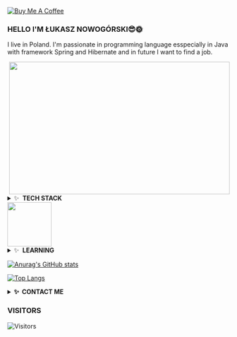 <a href="https://www.buymeacoffee.com/lukasz" target="_blank"><img src="https://www.buymeacoffee.com/assets/img/custom_images/orange_img.png" align="center" style="vertical-align: top" alt="Buy Me A Coffee" style="height: 41px !important;width: 174px !important;box-shadow: 0px 3px 2px 0px rgba(190, 190, 190, 0.5) !important;-webkit-box-shadow: 0px 3px 2px 0px rgba(190, 190, 190, 0.5) !important;" ></a>

### HELLO I'M ŁUKASZ NOWOGÓRSKI😎🌞
  
  I live in Poland. I'm passionate in programming language esspecially in Java with framework Spring and Hibernate and in future I want to find a job.


<img src="https://user-images.githubusercontent.com/74199705/141540538-754bd5a0-0fa6-4bd6-8f67-f680a09a89c2.gif" align = "right" width="500" height="300" />


<details>
  <summary>✨&nbsp;&nbsp;<b>TECH STACK</b></summary>

  
![Java](https://img.shields.io/badge/java-%23ED8B00.svg?style=for-the-badge&logo=java&logoColor=white)
![Spring](https://img.shields.io/badge/spring-%236DB33F.svg?style=for-the-badge&logo=spring&logoColor=white)
![Hibernate](https://img.shields.io/badge/Hiberante-Green?style=for-the-badge&logo=hibernate)
![IntelliJ IDEA](https://img.shields.io/badge/IntelliJIDEA-000000.svg?style=for-the-badge&logo=intellij-idea&logoColor=white)
</details>

<div id="header" align="left">
  <img src="https://media.giphy.com/media/M9gbBd9nbDrOTu1Mqx/giphy.gif" width="100"/>
</div>



<details>
  <summary>✨&nbsp;&nbsp;<b>LEARNING</b></summary>
![JUnit5](https://img.shields.io/badge/JUnit5-%232C5263.svg?style=for-the-badge&logo=JUnit5&logoColor=white)
  ![Docker](https://img.shields.io/badge/docker-%232C5263.svg?style=for-the-badge&logo=docker&logoColor=blue)
  ![Git](https://img.shields.io/badge/git-%232C5263.svg?style=for-the-badge&logo=git&logoColor=white)
</details>

[![Anurag's GitHub stats](https://github-readme-stats.vercel.app/api?username=luxus-0)](https://github.com/anuraghazra/github-readme-stats)

[![Top Langs](https://github-readme-stats.vercel.app/api/top-langs/?username=luxus-0&exclude_repo=Hotel)](https://github.com/anuraghazra/github-readme-stats)


<details>
  <summary><b>✨&nbsp;&nbsp;CONTACT&nbsp;ME</b></summary>
<p align="left">
<a href = "https://www.facebook.com/profile.php?id=100000975680046">
  <image src="https://png.pngtree.com/png-clipart/20190516/original/pngtree-facebook-icon-png-image_3566127.png" width="50" height="50">
  </a>
  <a href = "mailto: luxus0@gmail.com">
  <image src="https://upload.wikimedia.org/wikipedia/commons/e/ec/Circle-icons-mail.svg" width="50" height="50">
  </a>
    <a href = "https://twitter.com/ukasz78589816">
  <image src="https://www.freepnglogos.com/uploads/twitter-logo-png/twitter-bird-symbols-png-logo-0.png" width="55" height="55">
  </a>
  <a href = "https://www.instagram.com/epakanowysacz0/">
  <image src="https://www.basilur.pl/wp-content/uploads/2017/07/instagram-1581266_960_720.jpg" width="55" height="55">
  </a>
    </details>
    
    
### VISITORS
    
![Visitors](https://komarev.com/ghpvc/?username=luxus-0&color=green&style=plastic)
